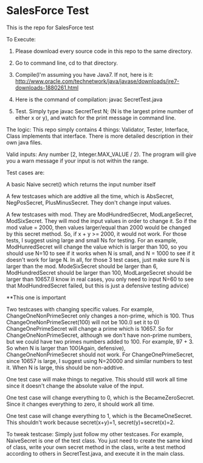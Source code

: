 # SalesForce Test
This is the repo for SalesForce test


To Execute: 
1. Please download every source code in this repo to the same directory.

2. Go to command line, cd to that directory. 

3. Compile(I'm assuming you have Java7. If not, here is it: http://www.oracle.com/technetwork/java/javase/downloads/jre7-downloads-1880261.html

4. Here is the command of compilation: javac SecretTest.java

5. Test. Simply type javac SecretTest N; (N is the largest prime number of either x or y), and watch for the print message in command line.


The logic:
This repo simply contains 4 things: Validator, Tester, Interface, Class implements that interface. There is more detailed description in their own java files.


Valid inputs: Any number [2, Integer.MAX_VALUE / 2). The program will give you a warn message if your input is not within the range.

Test cases are:

A basic Naive secret() which returns the input number itself

A few testcases which are addtive all the time, which is AbsSecret, NegPosSecret, PlusMinusSecret. They don't change input values.

A few testcases with mod. They are ModHundredSecret, ModLargeSecret, ModSixSecret.
They will mod the input values in order to change it. So if the mod value = 2000, then values larger/equal than 2000 would be changed by this secret method. So, if x + y >= 2000, it would not work. For those tests, I suggest using large and small Ns for testing. For an example, ModHunredSecret will change the value which is larger than 100, so you should use N=10 to see if it works when N is small, and N = 1000 to see if it doesn't work for large N.
In all, for those 3 test cases, just make sure N is larger than the mod. ModeSixSecret should be larger than 6, ModHundredSecret should be larger than 100, ModLargeSecret should be larger than 10657.(I know in real cases, you only need to input N=60 to see that ModHundredSecret failed, but this is just a defensive testing advice)

**This one is important

Two testcases with changing specific values. For example, ChangeOneNonPrimeSecret only changes a non-prime, which is 100. Thus ChangeOneNonPrimeSecret(100) will not be 100.(I set it to 0) ChangeOnePrimeSecret will change a prime which is 10657.
So for ChangeOneNonPrimeSecret, although we don't have non-prime numbers, but we could have two primes numbers added to 100. For example, 97 + 3. So when N is larger than 100(Again, defensive), ChangeOneNonPrimeSecret should not work. 
For ChangeOnePrimeSecret, since 10657 is large, I suggest using N=20000 and similar numbers to test it. When N is large, this should be non-addtive.

One test case will make things to negative. This should still work all time since it doesn't change the absolute value of the input.  

One test case will change everything to 0, which is the BecameZeroSecret. Since it changes everything to zero, it should work all time.

One test case will change everything to 1, which is the BecameOneSecret. This shouldn't work because secret(x+y)=1, secret(y)+secret(x)=2.



To tweak testcase:
Simply just follow my other testcases. For example, NaiveSecret is one of the test class. You just need to create the same kind of class, write your own secret method in the class, write a test method according to others in SecretTest.java, and execute it in the main class.




